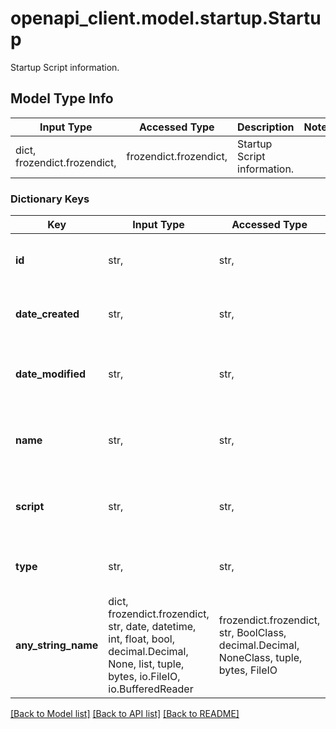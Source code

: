 # openapi_client.model.startup.Startup

Startup Script information.

## Model Type Info
Input Type | Accessed Type | Description | Notes
------------ | ------------- | ------------- | -------------
dict, frozendict.frozendict,  | frozendict.frozendict,  | Startup Script information. | 

### Dictionary Keys
Key | Input Type | Accessed Type | Description | Notes
------------ | ------------- | ------------- | ------------- | -------------
**id** | str,  | str,  | A unique ID for the Startup Script. | [optional] 
**date_created** | str,  | str,  | The date the Startup Script was created. | [optional] 
**date_modified** | str,  | str,  | The date the Startup Script was last modified. | [optional] 
**name** | str,  | str,  | The user-supplied name of the Startup Script. | [optional] 
**script** | str,  | str,  | The base-64 encoded Startup Script. | [optional] 
**type** | str,  | str,  | The Startup Script type.  * boot * pxe | [optional] 
**any_string_name** | dict, frozendict.frozendict, str, date, datetime, int, float, bool, decimal.Decimal, None, list, tuple, bytes, io.FileIO, io.BufferedReader | frozendict.frozendict, str, BoolClass, decimal.Decimal, NoneClass, tuple, bytes, FileIO | any string name can be used but the value must be the correct type | [optional]

[[Back to Model list]](../../openapi-client/README.md#documentation-for-models) [[Back to API list]](../../openapi-client/README.md#documentation-for-api-endpoints) [[Back to README]](../../openapi-client/README.md)

